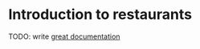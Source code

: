 # Introduction to restaurants

TODO: write [great documentation](http://jacobian.org/writing/what-to-write/)
